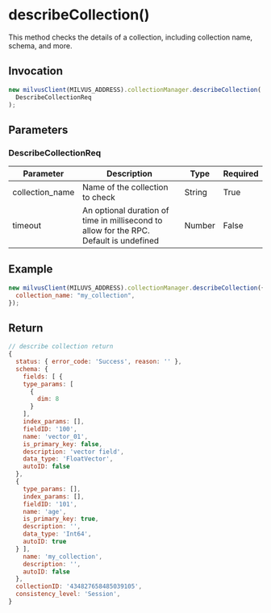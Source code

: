 # describeCollection()

This method checks the details of a collection, including collection name, schema, and more.

## Invocation

```javascript
new milvusClient(MILVUS_ADDRESS).collectionManager.describeCollection(
  DescribeCollectionReq
);
```

## Parameters

### DescribeCollectionReq

| Parameter       | Description                                                                            | Type   | Required |
| --------------- | -------------------------------------------------------------------------------------- | ------ | -------- |
| collection_name | Name of the collection to check                                                        | String | True     |
| timeout         | An optional duration of time in millisecond to allow for the RPC. Default is undefined | Number | False    |

## Example

```javascript
new milvusClient(MILUVS_ADDRESS).collectionManager.describeCollection({
  collection_name: "my_collection",
});
```

## Return

```javascript
// describe collection return
{
  status: { error_code: 'Success', reason: '' },
  schema: {
    fields: [ {
    type_params: [
      {
        dim: 8
      }
    ],
    index_params: [],
    fieldID: '100',
    name: 'vector_01',
    is_primary_key: false,
    description: 'vector field',
    data_type: 'FloatVector',
    autoID: false
  },
  {
    type_params: [],
    index_params: [],
    fieldID: '101',
    name: 'age',
    is_primary_key: true,
    description: '',
    data_type: 'Int64',
    autoID: true
  } ],
    name: 'my_collection',
    description: '',
    autoID: false
  },
  collectionID: '434827658485039105',
  consistency_level: 'Session',
}
```
